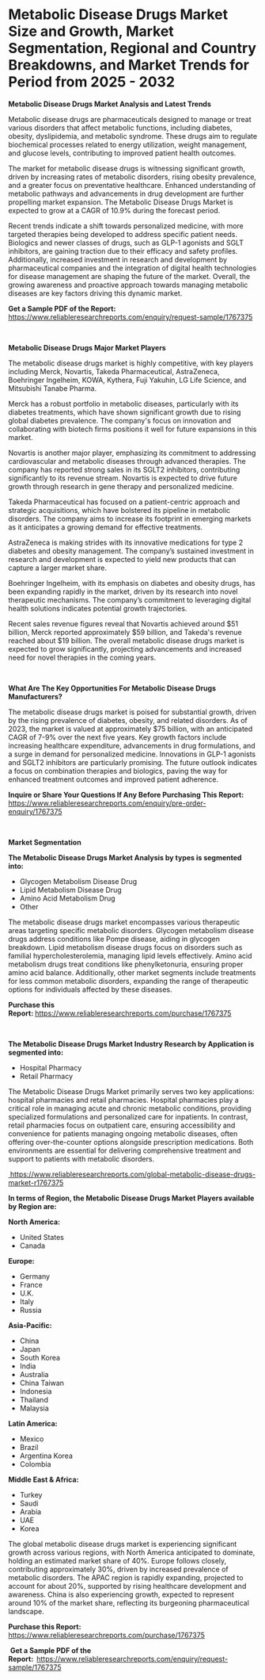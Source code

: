 <p><h1>Metabolic Disease Drugs Market Size and Growth, Market Segmentation, Regional and Country Breakdowns, and Market Trends for Period from 2025 -  2032</h1></p><p><strong>Metabolic Disease Drugs Market Analysis and Latest Trends</strong></p>
<p><p>Metabolic disease drugs are pharmaceuticals designed to manage or treat various disorders that affect metabolic functions, including diabetes, obesity, dyslipidemia, and metabolic syndrome. These drugs aim to regulate biochemical processes related to energy utilization, weight management, and glucose levels, contributing to improved patient health outcomes.</p><p>The market for metabolic disease drugs is witnessing significant growth, driven by increasing rates of metabolic disorders, rising obesity prevalence, and a greater focus on preventative healthcare. Enhanced understanding of metabolic pathways and advancements in drug development are further propelling market expansion. The Metabolic Disease Drugs Market is expected to grow at a CAGR of 10.9% during the forecast period.</p><p>Recent trends indicate a shift towards personalized medicine, with more targeted therapies being developed to address specific patient needs. Biologics and newer classes of drugs, such as GLP-1 agonists and SGLT inhibitors, are gaining traction due to their efficacy and safety profiles. Additionally, increased investment in research and development by pharmaceutical companies and the integration of digital health technologies for disease management are shaping the future of the market. Overall, the growing awareness and proactive approach towards managing metabolic diseases are key factors driving this dynamic market.</p></p>
<p><strong>Get a Sample PDF of the Report:&nbsp;</strong> <a href="https://www.reliableresearchreports.com/enquiry/request-sample/1767375?utm_campaign=3192&utm_medium=2&utm_source=Github&utm_content=ia&utm_term=19042025&utm_id=metabolic-disease-drugs">https://www.reliableresearchreports.com/enquiry/request-sample/1767375</a></p>
<p>&nbsp;</p>
<p><strong>Metabolic Disease Drugs Major Market Players</strong></p>
<p><p>The metabolic disease drugs market is highly competitive, with key players including Merck, Novartis, Takeda Pharmaceutical, AstraZeneca, Boehringer Ingelheim, KOWA, Kythera, Fuji Yakuhin, LG Life Science, and Mitsubishi Tanabe Pharma. </p><p>Merck has a robust portfolio in metabolic diseases, particularly with its diabetes treatments, which have shown significant growth due to rising global diabetes prevalence. The company's focus on innovation and collaborating with biotech firms positions it well for future expansions in this market.</p><p>Novartis is another major player, emphasizing its commitment to addressing cardiovascular and metabolic diseases through advanced therapies. The company has reported strong sales in its SGLT2 inhibitors, contributing significantly to its revenue stream. Novartis is expected to drive future growth through research in gene therapy and personalized medicine.</p><p>Takeda Pharmaceutical has focused on a patient-centric approach and strategic acquisitions, which have bolstered its pipeline in metabolic disorders. The company aims to increase its footprint in emerging markets as it anticipates a growing demand for effective treatments.</p><p>AstraZeneca is making strides with its innovative medications for type 2 diabetes and obesity management. The company’s sustained investment in research and development is expected to yield new products that can capture a larger market share.</p><p>Boehringer Ingelheim, with its emphasis on diabetes and obesity drugs, has been expanding rapidly in the market, driven by its research into novel therapeutic mechanisms. The company’s commitment to leveraging digital health solutions indicates potential growth trajectories.</p><p>Recent sales revenue figures reveal that Novartis achieved around $51 billion, Merck reported approximately $59 billion, and Takeda's revenue reached about $19 billion. The overall metabolic disease drugs market is expected to grow significantly, projecting advancements and increased need for novel therapies in the coming years.</p></p>
<p>&nbsp;</p>
<p><strong>What Are The Key Opportunities For Metabolic Disease Drugs Manufacturers?</strong></p>
<p><p>The metabolic disease drugs market is poised for substantial growth, driven by the rising prevalence of diabetes, obesity, and related disorders. As of 2023, the market is valued at approximately $75 billion, with an anticipated CAGR of 7-9% over the next five years. Key growth factors include increasing healthcare expenditure, advancements in drug formulations, and a surge in demand for personalized medicine. Innovations in GLP-1 agonists and SGLT2 inhibitors are particularly promising. The future outlook indicates a focus on combination therapies and biologics, paving the way for enhanced treatment outcomes and improved patient adherence.</p></p>
<p><strong>Inquire or Share Your Questions If Any Before Purchasing This Report:</strong> <a href="https://www.reliableresearchreports.com/enquiry/pre-order-enquiry/1767375?utm_campaign=3192&utm_medium=2&utm_source=Github&utm_content=ia&utm_term=19042025&utm_id=metabolic-disease-drugs">https://www.reliableresearchreports.com/enquiry/pre-order-enquiry/1767375</a></p>
<p>&nbsp;</p>
<p><strong>Market Segmentation</strong></p>
<p><strong>The Metabolic Disease Drugs Market Analysis by types is segmented into:</strong></p>
<p><ul><li>Glycogen Metabolism Disease Drug</li><li>Lipid Metabolism Disease Drug</li><li>Amino Acid Metabolism Drug</li><li>Other</li></ul></p>
<p><p>The metabolic disease drugs market encompasses various therapeutic areas targeting specific metabolic disorders. Glycogen metabolism disease drugs address conditions like Pompe disease, aiding in glycogen breakdown. Lipid metabolism disease drugs focus on disorders such as familial hypercholesterolemia, managing lipid levels effectively. Amino acid metabolism drugs treat conditions like phenylketonuria, ensuring proper amino acid balance. Additionally, other market segments include treatments for less common metabolic disorders, expanding the range of therapeutic options for individuals affected by these diseases.</p></p>
<p><strong>Purchase this Report:&nbsp;</strong><a href="https://www.reliableresearchreports.com/purchase/1767375?utm_campaign=3192&utm_medium=2&utm_source=Github&utm_content=ia&utm_term=19042025&utm_id=metabolic-disease-drugs">https://www.reliableresearchreports.com/purchase/1767375</a></p>
<p>&nbsp;</p>
<p><strong>The Metabolic Disease Drugs Market Industry Research by Application is segmented into:</strong></p>
<p><ul><li>Hospital Pharmacy</li><li>Retail Pharmacy</li></ul></p>
<p><p>The Metabolic Disease Drugs Market primarily serves two key applications: hospital pharmacies and retail pharmacies. Hospital pharmacies play a critical role in managing acute and chronic metabolic conditions, providing specialized formulations and personalized care for inpatients. In contrast, retail pharmacies focus on outpatient care, ensuring accessibility and convenience for patients managing ongoing metabolic diseases, often offering over-the-counter options alongside prescription medications. Both environments are essential for delivering comprehensive treatment and support to patients with metabolic disorders.</p></p>
<p><a href="https://www.reliableresearchreports.com/global-metabolic-disease-drugs-market-r1767375?utm_campaign=3192&utm_medium=2&utm_source=Github&utm_content=ia&utm_term=19042025&utm_id=metabolic-disease-drugs">&nbsp;https://www.reliableresearchreports.com/global-metabolic-disease-drugs-market-r1767375</a></p>
<p><strong>In terms of Region, the Metabolic Disease Drugs Market Players available by Region are:</strong></p>
<p>
    <p> <strong> North America: </strong>
        <ul>
            <li>United States</li>
            <li>Canada</li>
        </ul>
        </p> 
    <p> <strong> Europe: </strong>
        <ul>
            <li>Germany</li>
            <li>France</li>
            <li>U.K.</li>
            <li>Italy</li>
            <li>Russia</li>
        </ul>
        </p> 
    <p> <strong> Asia-Pacific: </strong>
        <ul>
            <li>China</li>
            <li>Japan</li>
            <li>South Korea</li>
            <li>India</li>
            <li>Australia</li>
            <li>China Taiwan</li>
            <li>Indonesia</li>
            <li>Thailand</li>
            <li>Malaysia</li>
        </ul>
        </p> 
    <p> <strong> Latin America: </strong>
        <ul>
            <li>Mexico</li>
            <li>Brazil</li>
            <li>Argentina Korea</li>
            <li>Colombia</li>
        </ul>
        </p> 
    <p> <strong> Middle East & Africa: </strong>
        <ul>
            <li>Turkey</li>
            <li>Saudi</li>
            <li>Arabia</li>
            <li>UAE</li>
            <li>Korea</li>
        </ul>
    </p>
    </p>
<p><p>The global metabolic disease drugs market is experiencing significant growth across various regions, with North America anticipated to dominate, holding an estimated market share of 40%. Europe follows closely, contributing approximately 30%, driven by increased prevalence of metabolic disorders. The APAC region is rapidly expanding, projected to account for about 20%, supported by rising healthcare development and awareness. China is also experiencing growth, expected to represent around 10% of the market share, reflecting its burgeoning pharmaceutical landscape.</p></p>
<p><strong>Purchase this Report: </strong><a href="https://www.reliableresearchreports.com/purchase/1767375?utm_campaign=3192&utm_medium=2&utm_source=Github&utm_content=ia&utm_term=19042025&utm_id=metabolic-disease-drugs">https://www.reliableresearchreports.com/purchase/1767375</a></p>
<p>&nbsp;<strong>Get a Sample PDF of the Report:&nbsp;&nbsp;</strong><a href="https://www.reliableresearchreports.com/enquiry/request-sample/1767375?utm_campaign=3192&utm_medium=2&utm_source=Github&utm_content=ia&utm_term=19042025&utm_id=metabolic-disease-drugs">https://www.reliableresearchreports.com/enquiry/request-sample/1767375</a></p>
<p><strong></strong></p>
<p><p></p><p></p><p></p></p>